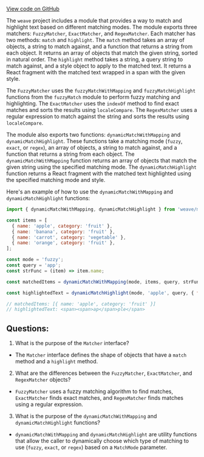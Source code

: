 [View code on GitHub](https://github.com/wandb/weave/weave-js/src/common/util/columnMatching.tsx)

The `weave` project includes a module that provides a way to match and highlight text based on different matching modes. The module exports three matchers: `FuzzyMatcher`, `ExactMatcher`, and `RegexMatcher`. Each matcher has two methods: `match` and `highlight`. The `match` method takes an array of objects, a string to match against, and a function that returns a string from each object. It returns an array of objects that match the given string, sorted in natural order. The `highlight` method takes a string, a query string to match against, and a style object to apply to the matched text. It returns a React fragment with the matched text wrapped in a span with the given style.

The `FuzzyMatcher` uses the `fuzzyMatchWithMapping` and `fuzzyMatchHighlight` functions from the `fuzzyMatch` module to perform fuzzy matching and highlighting. The `ExactMatcher` uses the `indexOf` method to find exact matches and sorts the results using `localeCompare`. The `RegexMatcher` uses a regular expression to match against the string and sorts the results using `localeCompare`.

The module also exports two functions: `dynamicMatchWithMapping` and `dynamicMatchHighlight`. These functions take a matching mode (`fuzzy`, `exact`, or `regex`), an array of objects, a string to match against, and a function that returns a string from each object. The `dynamicMatchWithMapping` function returns an array of objects that match the given string using the specified matching mode. The `dynamicMatchHighlight` function returns a React fragment with the matched text highlighted using the specified matching mode and style.

Here's an example of how to use the `dynamicMatchWithMapping` and `dynamicMatchHighlight` functions:

```jsx
import { dynamicMatchWithMapping, dynamicMatchHighlight } from 'weave/matchers';

const items = [
  { name: 'apple', category: 'fruit' },
  { name: 'banana', category: 'fruit' },
  { name: 'carrot', category: 'vegetable' },
  { name: 'orange', category: 'fruit' },
];

const mode = 'fuzzy';
const query = 'app';
const strFunc = (item) => item.name;

const matchedItems = dynamicMatchWithMapping(mode, items, query, strFunc);

const highlightedText = dynamicMatchHighlight(mode, 'apple', query, { fontWeight: 'bold' });

// matchedItems: [{ name: 'apple', category: 'fruit' }]
// highlightedText: <span><span>ap</span>ple</span>
```
## Questions: 
 1. What is the purpose of the `Matcher` interface?
- The `Matcher` interface defines the shape of objects that have a `match` method and a `highlight` method.

2. What are the differences between the `FuzzyMatcher`, `ExactMatcher`, and `RegexMatcher` objects?
- `FuzzyMatcher` uses a fuzzy matching algorithm to find matches, `ExactMatcher` finds exact matches, and `RegexMatcher` finds matches using a regular expression.

3. What is the purpose of the `dynamicMatchWithMapping` and `dynamicMatchHighlight` functions?
- `dynamicMatchWithMapping` and `dynamicMatchHighlight` are utility functions that allow the caller to dynamically choose which type of matching to use (`fuzzy`, `exact`, or `regex`) based on a `MatchMode` parameter.